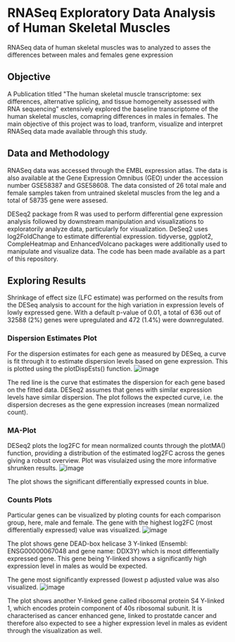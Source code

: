 # RNASeq Exploratory Data Analysis of Human Skeletal Muscles
RNASeq data of human skeletal muscles was to analyzed to asses the differences between males and females gene expression

## Objective
A Publication titled "The human skeletal muscle transcriptome: sex differences, alternative splicing, and tissue homogeneity assessed with RNA sequencing" extensively explored the baseline transcriptome of the human skeletal muscles, comapring differences in males in females. The main objective of this project was to load, tranform, visualize and interpret RNASeq data made available through this study. 

## Data and Methodology
RNASeq data was accessed through the EMBL expression atlas. The data is also available at the Gene Expression Omnibus (GEO) under the accession number GSE58387 and GSE58608. The data consisted of 26 total male and female samples taken from untrained skeletal muscles from the leg and a total of 58735 gene were assesed.

DESeq2 package from R was used to perform differential gene expression analysis followed by downstream manipulation and visualizations to exploratorily analyze data, particularly for visualization. DeSeq2 uses log2FoldChange to estimate differential expression. tidyverse, ggplot2, CompleHeatmap and EnhancedVolcano packages were additionally used to manipulate and visualize data. The code has been made available as a part of this repository.

## Exploring Results
Shrinkage of effect size (LFC estimate) was performed on the results from the DESeq analysis to account for the high variation in expression levels of lowly expressed gene. With a default p-value of 0.01, a total of 636 out of 32588 (2%) genes were upregulated and 472 (1.4%) were downregulated. 

### Dispersion Estimates Plot
For the dispersion estimates for each gene as measured by DESeq, a curve is fit through it to estimate dispersion levels based on gene expression. This is plotted using the plotDispEsts() function.
![image](https://github.com/maitree-patel/RNASeq-Exploratory-Data-Analysis-of-Human-Skeletal-Muscles/assets/134908239/52050aa3-a4d9-4404-9a9c-23cafa254000)

The red line is the curve that estimates the dispersion for each gene based on the fitted data. DESeq2 assumes that genes with similar expression levels have similar dispersion. The plot follows the expected curve, i.e. the dispersion decreses as the gene expression increases (mean normalized count).

### MA-Plot
DESeq2 plots the log2FC for mean normalized counts through the plotMA() function, providing a distribution of the estimated log2FC across the genes giving a robust overview. Plot was visulaized using the more informative shrunken results.
![image](https://github.com/maitree-patel/RNASeq-Exploratory-Data-Analysis-of-Human-Skeletal-Muscles/assets/134908239/49c5f935-8819-4aca-94a1-7eba0de48930)

The plot shows the significant differentially expressed counts in blue.

### Counts Plots
Particular genes can be visualized by ploting counts for each comparison group, here, male and female. The gene with the highest log2FC (most differentially expressed) value was visualized.
![image](https://github.com/maitree-patel/RNASeq-Exploratory-Data-Analysis-of-Human-Skeletal-Muscles/assets/134908239/f3512c72-107c-4b7e-a480-fa94c0f4e53a)

The plot shows gene DEAD-box helicase 3 Y-linked (Ensembl: ENSG00000067048 and gene name: DDX3Y) which is most differentially expressed gene. This gene being Y-linked shows a significantly high expression level in males as would be expected. 

The gene most significantly expressed (lowest p adjusted value was also visualized.
![image](https://github.com/maitree-patel/RNASeq-Exploratory-Data-Analysis-of-Human-Skeletal-Muscles/assets/134908239/f1e07cbb-fa36-4452-865f-55e30d49b6d2)

The plot shows another Y-linked gene called ribosomal protein S4 Y-linked 1, which encodes protein component of 40s ribosomal subunit. It is characterised as cancer enhanced gene, linked to prostatde cancer and therefore also expected to see a higher expression level in males as evident through the visualization as well.





